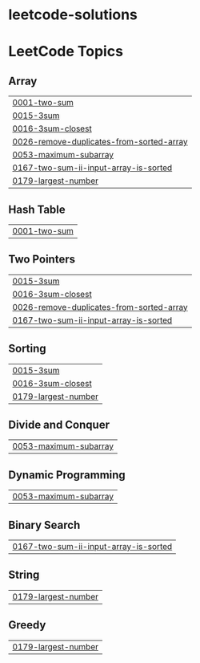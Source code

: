 # leetcode-solutions
<!---LeetCode Topics Start-->
# LeetCode Topics
## Array
|  |
| ------- |
| [0001-two-sum](https://github.com/aradhyaganiga/leetcode-solutions/tree/master/0001-two-sum) |
| [0015-3sum](https://github.com/aradhyaganiga/leetcode-solutions/tree/master/0015-3sum) |
| [0016-3sum-closest](https://github.com/aradhyaganiga/leetcode-solutions/tree/master/0016-3sum-closest) |
| [0026-remove-duplicates-from-sorted-array](https://github.com/aradhyaganiga/leetcode-solutions/tree/master/0026-remove-duplicates-from-sorted-array) |
| [0053-maximum-subarray](https://github.com/aradhyaganiga/leetcode-solutions/tree/master/0053-maximum-subarray) |
| [0167-two-sum-ii-input-array-is-sorted](https://github.com/aradhyaganiga/leetcode-solutions/tree/master/0167-two-sum-ii-input-array-is-sorted) |
| [0179-largest-number](https://github.com/aradhyaganiga/leetcode-solutions/tree/master/0179-largest-number) |
## Hash Table
|  |
| ------- |
| [0001-two-sum](https://github.com/aradhyaganiga/leetcode-solutions/tree/master/0001-two-sum) |
## Two Pointers
|  |
| ------- |
| [0015-3sum](https://github.com/aradhyaganiga/leetcode-solutions/tree/master/0015-3sum) |
| [0016-3sum-closest](https://github.com/aradhyaganiga/leetcode-solutions/tree/master/0016-3sum-closest) |
| [0026-remove-duplicates-from-sorted-array](https://github.com/aradhyaganiga/leetcode-solutions/tree/master/0026-remove-duplicates-from-sorted-array) |
| [0167-two-sum-ii-input-array-is-sorted](https://github.com/aradhyaganiga/leetcode-solutions/tree/master/0167-two-sum-ii-input-array-is-sorted) |
## Sorting
|  |
| ------- |
| [0015-3sum](https://github.com/aradhyaganiga/leetcode-solutions/tree/master/0015-3sum) |
| [0016-3sum-closest](https://github.com/aradhyaganiga/leetcode-solutions/tree/master/0016-3sum-closest) |
| [0179-largest-number](https://github.com/aradhyaganiga/leetcode-solutions/tree/master/0179-largest-number) |
## Divide and Conquer
|  |
| ------- |
| [0053-maximum-subarray](https://github.com/aradhyaganiga/leetcode-solutions/tree/master/0053-maximum-subarray) |
## Dynamic Programming
|  |
| ------- |
| [0053-maximum-subarray](https://github.com/aradhyaganiga/leetcode-solutions/tree/master/0053-maximum-subarray) |
## Binary Search
|  |
| ------- |
| [0167-two-sum-ii-input-array-is-sorted](https://github.com/aradhyaganiga/leetcode-solutions/tree/master/0167-two-sum-ii-input-array-is-sorted) |
## String
|  |
| ------- |
| [0179-largest-number](https://github.com/aradhyaganiga/leetcode-solutions/tree/master/0179-largest-number) |
## Greedy
|  |
| ------- |
| [0179-largest-number](https://github.com/aradhyaganiga/leetcode-solutions/tree/master/0179-largest-number) |
<!---LeetCode Topics End-->